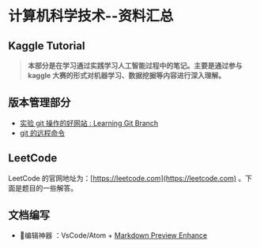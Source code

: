 # 计算机科学技术--资料汇总

## Kaggle Tutorial

> **本部分是在学习通过实践学习人工智能过程中的笔记。主要是通过参与 kaggle 大赛的形式对机器学习、数据挖掘等内容进行深入理解。**

## 版本管理部分

- [实验 git 操作的好网站 : Learning Git Branch](https://learngitbranching.js.org/?NODEMO)
- [git 的远程命令](https://foolishflyfox.github.io/CsLearnNote/GitTutorial/git%E8%BF%9C%E7%A8%8B%E5%91%BD%E4%BB%A4.html)

## LeetCode

LeetCode 的官网地址为：[https://leetcode.com](https://leetcode.com) 。下面是题目的一些解答。

## 文档编写

- 编辑神器 ：VsCode/Atom + [Markdown Preview Enhance](https://shd101wyy.github.io/markdown-preview-enhanced/#/zh-cn/code-chunk)
